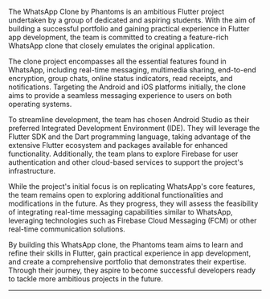 The WhatsApp Clone by Phantoms is an ambitious Flutter project undertaken by a group of dedicated and aspiring students. With the aim of building a successful portfolio and gaining practical experience in Flutter app development, the team is committed to creating a feature-rich WhatsApp clone that closely emulates the original application.

The clone project encompasses all the essential features found in WhatsApp, including real-time messaging, multimedia sharing, end-to-end encryption, group chats, online status indicators, read receipts, and notifications. Targeting the Android and iOS platforms initially, the clone aims to provide a seamless messaging experience to users on both operating systems.

To streamline development, the team has chosen Android Studio as their preferred Integrated Development Environment (IDE). They will leverage the Flutter SDK and the Dart programming language, taking advantage of the extensive Flutter ecosystem and packages available for enhanced functionality. Additionally, the team plans to explore Firebase for user authentication and other cloud-based services to support the project's infrastructure.

While the project's initial focus is on replicating WhatsApp's core features, the team remains open to exploring additional functionalities and modifications in the future. As they progress, they will assess the feasibility of integrating real-time messaging capabilities similar to WhatsApp, leveraging technologies such as Firebase Cloud Messaging (FCM) or other real-time communication solutions.

By building this WhatsApp clone, the Phantoms team aims to learn and refine their skills in Flutter, gain practical experience in app development, and create a comprehensive portfolio that demonstrates their expertise. Through their journey, they aspire to become successful developers ready to tackle more ambitious projects in the future.

---

